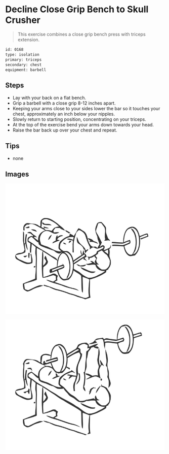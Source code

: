 # Decline Close Grip Bench to Skull Crusher
> This exercise combines a close grip bench press with triceps extension.

``` 
id: 0168 
type: isolation 
primary: triceps 
secondary: chest 
equipment: barbell 
``` 

## Steps

 - Lay with your back on a flat bench.
 - Grip a barbell with a close grip 8-12 inches apart.
 - Keeping your arms close to your sides lower the bar so it touches your chest, approximately an inch below your nipples.
 - Slowly return to starting position, concentrating on your triceps.
 - At the top of the exercise bend your arms down towards your head.
 - Raise the bar back up over your chest and repeat.

## Tips

 - none

## Images

![](../svg/0168-relaxation.svg)

![](../svg/0168-tension.svg)

